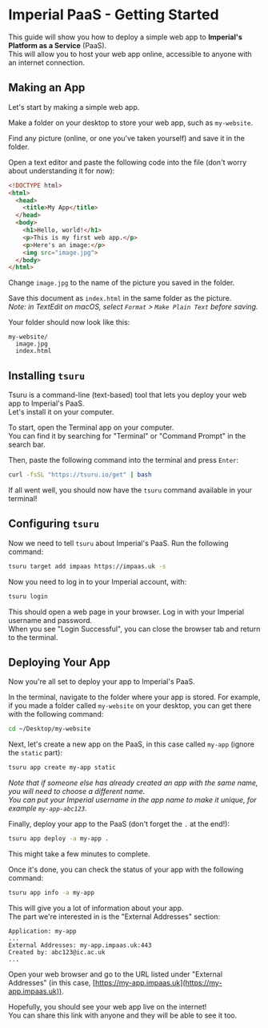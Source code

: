 # Imperial PaaS - Getting Started

This guide will show you how to deploy a simple web app to **Imperial's Platform as a Service** (PaaS).<br>
This will allow you to host your web app online, accessible to anyone with an internet connection.

## Making an App

Let's start by making a simple web app.

Make a folder on your desktop to store your web app, such as `my-website`.

Find any picture (online, or one you've taken yourself) and save it in the folder.

Open a text editor and paste the following code into the file (don't worry about understanding it for now):
```html
<!DOCTYPE html>
<html>
  <head>
    <title>My App</title>
  </head>
  <body>
    <h1>Hello, world!</h1>
    <p>This is my first web app.</p>
    <p>Here's an image:</p>
    <img src="image.jpg">
  </body>
</html>
```
Change `image.jpg` to the name of the picture you saved in the folder.

Save this document as `index.html` in the same folder as the picture.<br>
*Note: in TextEdit on macOS, select `Format` > `Make Plain Text` before saving.*

Your folder should now look like this:
```
my-website/
  image.jpg
  index.html
```

## Installing `tsuru`

Tsuru is a command-line (text-based) tool that lets you deploy your web app to Imperial's PaaS.<br>
Let's install it on your computer.

To start, open the Terminal app on your computer.<br>
You can find it by searching for "Terminal" or "Command Prompt" in the search bar.

Then, paste the following command into the terminal and press `Enter`:
```bash
curl -fsSL "https://tsuru.io/get" | bash
```

If all went well, you should now have the `tsuru` command available in your terminal!

## Configuring `tsuru`

Now we need to tell `tsuru` about Imperial's PaaS. Run the following command:
```bash
tsuru target add impaas https://impaas.uk -s
```

Now you need to log in to your Imperial account, with:
```bash
tsuru login
```
This should open a web page in your browser. Log in with your Imperial username and password.<br>
When you see "Login Successful", you can close the browser tab and return to the terminal.

## Deploying Your App

Now you're all set to deploy your app to Imperial's PaaS.

In the terminal, navigate to the folder where your app is stored. For example, if you made a folder called `my-website` on your desktop, you can get there with the following command:
```bash
cd ~/Desktop/my-website
```

Next, let's create a new app on the PaaS, in this case called `my-app` (ignore the `static` part):
```bash
tsuru app create my-app static
```
*Note that if someone else has already created an app with the same name, you will need to choose a different name.<br>
You can put your Imperial username in the app name to make it unique, for example `my-app-abc123`.*

Finally, deploy your app to the PaaS (don't forget the `.` at the end!):
```bash
tsuru app deploy -a my-app .
```
This might take a few minutes to complete.

Once it's done, you can check the status of your app with the following command:
```bash
tsuru app info -a my-app
```

This will give you a lot of information about your app.<br>
The part we're interested in is the "External Addresses" section:
```
Application: my-app
...
External Addresses: my-app.impaas.uk:443
Created by: abc123@ic.ac.uk
...
```

Open your web browser and go to the URL listed under "External Addresses" (in this case, [https://my-app.impaas.uk](https://my-app.impaas.uk)).

Hopefully, you should see your web app live on the internet!<br>
You can share this link with anyone and they will be able to see it too.
